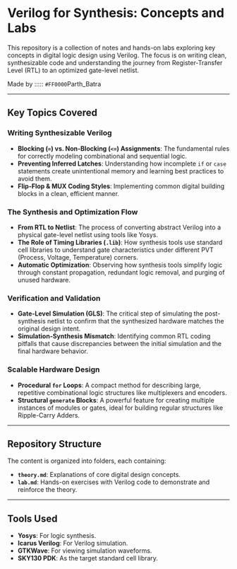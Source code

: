# Verilog for Synthesis: Concepts and Labs

This repository is a collection of notes and hands-on labs exploring key concepts in digital logic design using Verilog. The focus is on writing clean, synthesizable code and understanding the journey from Register-Transfer Level (RTL) to an optimized gate-level netlist.

Made by ::::: `#FF0000`Parth_Batra

---
## Key Topics Covered

### Writing Synthesizable Verilog
* **Blocking (`=`) vs. Non-Blocking (`<=`) Assignments**: The fundamental rules for correctly modeling combinational and sequential logic.
* **Preventing Inferred Latches**: Understanding how incomplete `if` or `case` statements create unintentional memory and learning best practices to avoid them.
* **Flip-Flop & MUX Coding Styles**: Implementing common digital building blocks in a clean, efficient manner.

### The Synthesis and Optimization Flow
* **From RTL to Netlist**: The process of converting abstract Verilog into a physical gate-level netlist using tools like Yosys.
* **The Role of Timing Libraries (`.lib`)**: How synthesis tools use standard cell libraries to understand gate characteristics under different PVT (Process, Voltage, Temperature) corners.
* **Automatic Optimization**: Observing how synthesis tools simplify logic through constant propagation, redundant logic removal, and purging of unused hardware.

### Verification and Validation
* **Gate-Level Simulation (GLS)**: The critical step of simulating the post-synthesis netlist to confirm that the synthesized hardware matches the original design intent.
* **Simulation-Synthesis Mismatch**: Identifying common RTL coding pitfalls that cause discrepancies between the initial simulation and the final hardware behavior.

### Scalable Hardware Design
* **Procedural `for` Loops**: A compact method for describing large, repetitive combinational logic structures like multiplexers and encoders.
* **Structural `generate` Blocks**: A powerful feature for creating multiple instances of modules or gates, ideal for building regular structures like Ripple-Carry Adders.

---
## Repository Structure

The content is organized into folders, each containing:

* **`theory.md`**: Explanations of core digital design concepts.
* **`lab.md`**: Hands-on exercises with Verilog code to demonstrate and reinforce the theory.

---
## Tools Used

* **Yosys**: For logic synthesis.
* **Icarus Verilog**: For Verilog simulation.
* **GTKWave**: For viewing simulation waveforms.
* **SKY130 PDK**: As the target standard cell library.
